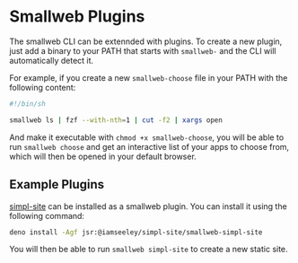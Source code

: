 # Smallweb Plugins

The smallweb CLI can be extennded with plugins. To create a new plugin, just add a binary to your PATH that starts with `smallweb-` and the CLI will automatically detect it.

For example, if you create a new `smallweb-choose` file in your PATH with the following content:

```sh
#!/bin/sh

smallweb ls | fzf --with-nth=1 | cut -f2 | xargs open
```

And make it executable with `chmod +x smallweb-choose`, you will be able to run `smallweb choose` and get an interactive list of your apps to choose from, which will then be opened in your default browser.

## Example Plugins

[simpl-site](https://github.com/iamseeley/simpl-site) can be installed as a smallweb plugin. You can install it using the following command:

```sh
deno install -Agf jsr:@iamseeley/simpl-site/smallweb-simpl-site
```

You will then be able to run `smallweb simpl-site` to create a new static site.
